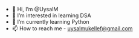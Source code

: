- 👋 Hi, I’m @UysalM
- 👀 I’m interested in learning DSA
- 🌱 I’m currently learning Python
- 📫 How to reach me - uysalmukellef@gmail.com

<!---
UysalM/UysalM is a ✨ special ✨ repository because its `README.md` (this file) appears on your GitHub profile.
You can click the Preview link to take a look at your changes.
--->
